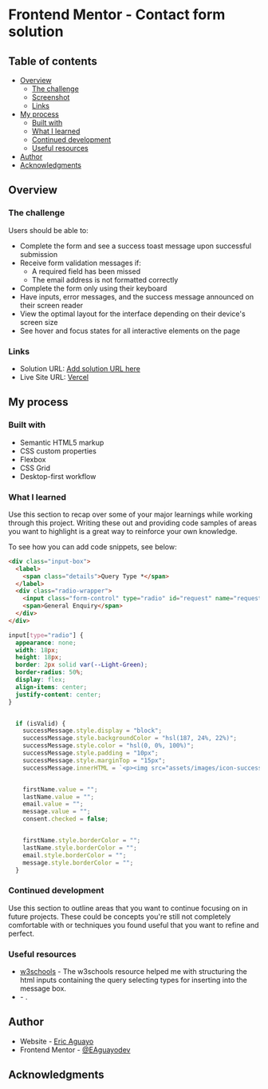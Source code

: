 # Frontend Mentor - Contact form solution 

## Table of contents

- [Overview](#overview)
  - [The challenge](#the-challenge)
  - [Screenshot](#screenshot)
  - [Links](#links)
- [My process](#my-process)
  - [Built with](#built-with)
  - [What I learned](#what-i-learned)
  - [Continued development](#continued-development)
  - [Useful resources](#useful-resources)
- [Author](#author)
- [Acknowledgments](#acknowledgments)


## Overview

### The challenge

Users should be able to:

- Complete the form and see a success toast message upon successful submission
- Receive form validation messages if:
  - A required field has been missed
  - The email address is not formatted correctly
- Complete the form only using their keyboard
- Have inputs, error messages, and the success message announced on their screen reader
- View the optimal layout for the interface depending on their device's screen size
- See hover and focus states for all interactive elements on the page


### Links

- Solution URL: [Add solution URL here]()
- Live Site URL: [Vercel](https://contact-form-zeta-nine.vercel.app/)

## My process

### Built with

- Semantic HTML5 markup
- CSS custom properties
- Flexbox
- CSS Grid
- Desktop-first workflow

### What I learned

Use this section to recap over some of your major learnings while working through this project. Writing these out and providing code samples of areas you want to highlight is a great way to reinforce your own knowledge.

To see how you can add code snippets, see below:

```html
<div class="input-box">
  <label>
    <span class="details">Query Type *</span>
  </label>
  <div class="radio-wrapper">
    <input class="form-control" type="radio" id="request" name="request" placeholder="Support Requested" value="Support Request">
    <span>General Enquiry</span>
  </div>
</div>
```
```css
input[type="radio"] {
  appearance: none;
  width: 18px;
  height: 18px;
  border: 2px solid var(--Light-Green);
  border-radius: 50%;
  display: flex;
  align-items: center;
  justify-content: center;
}
```
```js

  if (isValid) {
    successMessage.style.display = "block";
    successMessage.style.backgroundColor = "hsl(187, 24%, 22%)";
    successMessage.style.color = "hsl(0, 0%, 100%)";
    successMessage.style.padding = "10px";
    successMessage.style.marginTop = "15px";
    successMessage.innerHTML = `<p><img src="assets/images/icon-success-check.svg" alt="success"> Message Sent!</p><p>Thanks for completing the form. We'll be in touch soon!</p>`;


    firstName.value = "";
    lastName.value = "";
    email.value = "";
    message.value = "";
    consent.checked = false;


    firstName.style.borderColor = "";
    lastName.style.borderColor = "";
    email.style.borderColor = "";
    message.style.borderColor = "";
  }
```

### Continued development

Use this section to outline areas that you want to continue focusing on in future projects. These could be concepts you're still not completely comfortable with or techniques you found useful that you want to refine and perfect.


### Useful resources

- [w3schools](https://www.w3schools.com/tags/att_input_type_radio.asp) - The w3schools resource helped me with structuring the html inputs containing the query selecting types for inserting into the message box.
- []() - .

## Author

- Website - [Eric Aguayo](https://www.ericaguayo.com)
- Frontend Mentor - [@EAguayodev](https://www.frontendmentor.io/profile/EAguayodev/solutions)


## Acknowledgments